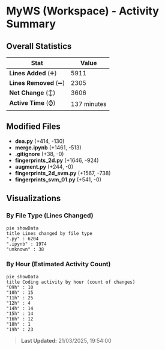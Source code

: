 # MyWS (Workspace) - Activity Summary 

## Overall Statistics

| Stat                   | Value                                                             |
| ---------------------- | ----------------------------------------------------------------- |
| **Lines Added** (➕)   | 5911                                          |
| **Lines Removed** (➖) | 2305                                        |
| **Net Change** (↕)    | 3606                |
| **Active Time** (⌚)   | 137 minutes |


## Modified Files
- **dea.py** (+414, -130)
- **merge.ipynb** (+1461, -513)
- **.gitignore** (+38, -0)
- **fingerprints_2d.py** (+1646, -924)
- **augment.py** (+244, -0)
- **fingerprints_2d_svm.py** (+1567, -738)
- **fingerprints_svm_01.py** (+541, -0)

## Visualizations

### By File Type (Lines Changed)

```mermaid
pie showData
title Lines changed by file type
".py" : 6204
".ipynb" : 1974
"unknown" : 38
```

### By Hour (Estimated Activity Count)

```mermaid
pie showData
title Coding activity by hour (count of changes)
"09h" : 10
"10h" : 15
"11h" : 25
"12h" : 4
"14h" : 14
"15h" : 14
"16h" : 12
"18h" : 1
"19h" : 23
```


> **Last Updated:** 21/03/2025, 19:54:00
